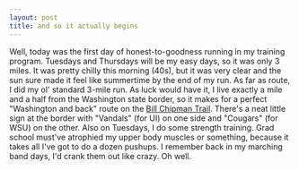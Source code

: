 ```yaml
---
layout: post
title: and so it actually begins
---
```


Well, today was the first day of honest-to-goodness running in my training program. Tuesdays and Thursdays will be my easy days, so it was only 3 miles. It was pretty chilly this morning (40s), but it was very clear and the sun sure made it feel like summertime by the end of my run. As far as route, I did my ol' standard 3-mile run. As luck would have it, I live exactly a mile and a half from the Washington state border, so it makes for a perfect "Washington and back" route on the <a href="http://www.pullmancivictrust.org/Chipman.html">Bill Chipman Trail</a>. There's a neat little sign at the border with "Vandals" (for UI) on one side and "Cougars" (for WSU) on the other. Also on Tuesdays, I do some strength training. Grad school must've atrophied my upper body muscles or something, because it takes all I've got to do a dozen pushups. I remember back in my marching band days, I'd crank them out like crazy. Oh well.

